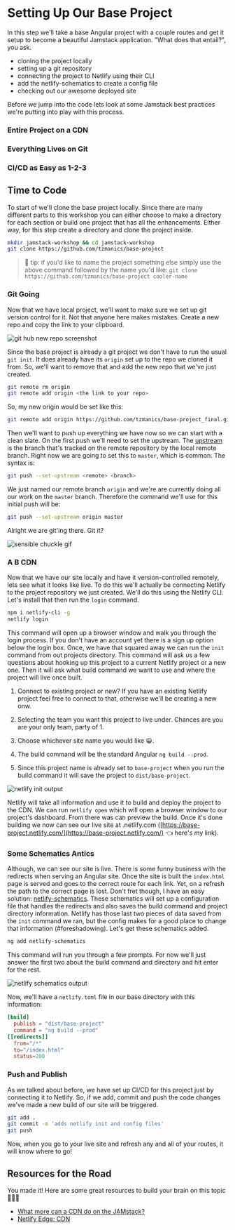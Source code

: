 # Setting Up Our Base Project

In this step we'll take a base Angular project with a couple routes and get it setup to become a beautiful Jamstack application. "What does that entail?", you ask.

- cloning the project locally
- setting up a git repository
- connecting the project to Netlify using their CLI
- add the netlify-schematics to create a config file
- checking out our awesome deployed site

Before we jump into the code lets look at some Jamstack best practices we're putting into play with this process.

### Entire Project on a CDN

### Everything Lives on Git

### CI/CD as Easy as 1-2-3

## Time to Code

To start of we'll clone the base project locally. Since there are many different parts to this workshop you can either choose to make a directory for each section or build one project that has all the enhancements. Either way, for this step create a directory and clone the project inside.

```bash
mkdir jamstack-workshop && cd jamstack-workshop
git clone https://github.com/tzmanics/base-project
```

> 🐙 tip: if you'd like to name the project something else simply use the above command followed by the name you'd like: `git clone https://github.com/tzmanics/base-project cooler-name`

### Git Going

Now that we have local project, we'll want to make sure we set up git version control for it. Not that anyone here makes mistakes. Create a new repo and copy the link to your clipboard.

![git hub new repo screenshot](https://res.cloudinary.com/dzkoxrsdj/image/upload/v1585538801/Screen_Shot_2020-03-29_at_11.25.50_PM_xnlafj.jpg)

Since the base project is already a git project we don't have to run the usual `git init`. It does already have its `origin` set up to the repo we cloned it from. So, we'll want to remove that and add the new repo that we've just created.

```bash
git remote rm origin
git remote add origin <the link to your repo>
```

So, my new origin would be set like this:

```bash
git remote add origin https://github.com/tzmanics/base-project_final.git
```

Then we'll want to push up everything we have now so we can start with a clean slate. On the first push we'll need to set the upstream. The [upstream](https://devconnected.com/how-to-set-upstream-branch-on-git/) is the branch that's tracked on the remote repository by the local remote branch. Right now we are going to set this to `master`, which is common. The syntax is:

```bash
git push --set-upstream <remote> <branch>
```

We just named our remote branch `origin` and we're are currently doing all our work on the `master` branch. Therefore the command we'll use for this initial push will be:

```bash
git push --set-upstream origin master
```

Alright we are git'ing there. Git it?

![sensible chuckle gif](https://media.giphy.com/media/9EwnzGNjvmIG4/giphy.gif)

### A B CDN

Now that we have our site locally and have it version-controlled remotely, lets see what it looks like live. To do this we'll actually be connecting Netlify to the project repository we just created. We'll do this using the Netlify CLI. Let's install that then run the `login` command.

```bash
npm i netlify-cli -g
netlify login
```

This command will open up a browser window and walk you through the login process. If you don't have an account yet there is a sign up option below the login box. Once, we have that squared away we can run the `init` command from out projects directory. This command will ask us a few questions about hooking up this project to a current Netlify project or a new one. Then it will ask what build command we want to use and where the project will live once built.

1. Connect to existing project or new? If you have an existing Netlify project feel free to connect to that, otherwise we'll be creating a new onw.

2. Selecting the team you want this project to live under. Chances are you are your only team, party of 1.

3. Choose whichever site name you would like 😀.

4. The build command will be the standard Angular `ng build --prod`.

5. Since this project name is already set to `base-project` when you run the build command it will save the project to `dist/base-project`.

![netlify init output](https://res.cloudinary.com/dzkoxrsdj/image/upload/v1585542192/Screen_Shot_2020-03-30_at_12.22.40_AM_bfusmd.jpg)

Netlify will take all information and use it to build and deploy the project to the CDN. We can run `netlify open` which will open a browser window to our project's dashboard. From there was can preview the build. Once it's done building we now can see our live site at <project name>.netlify.com ([https://base-project.netlify.com/](https://base-project.netlify.com/) 👈 here's my link).

### Some Schematics Antics

Although, we can see our site is live. There is some funny business with the redirects when serving an Angular site. Once the site is built the `index.html` page is served and goes to the correct route for each link. Yet, on a refresh the path to the correct page is lost. Don't fret though, I have an easy solution: [netlify-schematics](https://github.com/tzmanics/netlify-schematics). These schematics will set up a configuration file that handles the redirects and also saves the build command and project directory information. Netlify has those last two pieces of data saved from the `init` command we ran, but the config makes for a good place to change that information (#foreshadowing). Let's get these schematics added.

```bash
ng add netlify-schematics
```

This command will run you through a few prompts. For now we'll just answer the first two about the build command and directory and hit enter for the rest.

![netlify schematics output](https://res.cloudinary.com/dzkoxrsdj/image/upload/v1585543751/Screen_Shot_2020-03-30_at_12.47.28_AM_q1fgdg.jpg)

Now, we'll have a `netlify.toml` file in our base directory with this information:

```toml
[build]
  publish = "dist/base-project"
  command = "ng build --prod"
[[redirects]]
  from="/*"
  to="/index.html"
  status=200
```

### Push and Publish

As we talked about before, we have set up CI/CD for this project just by connecting it to Netlify. So, if we add, commit and push the code changes we've made a new build of our site will be triggered.

```bash
git add .
git commit -m 'adds netlify init and config files'
git push
```

Now, when you go to your live site and refresh any and all of your routes, it will know where to go!

## Resources for the Road

You made it! Here are some great resources to build your brain on this topic 💁🏻‍♀️

- [What more can a CDN do on the JAMstack?](https://dev.to/shortdiv/what-more-can-a-cdn-do-on-the-jamstack-5cgj)
- [Netlify Edge: CDN](https://www.netlify.com/products/edge/?utm_source=repo&utm_medium=angular-workshop_tzm&utm_campaign=devex)
